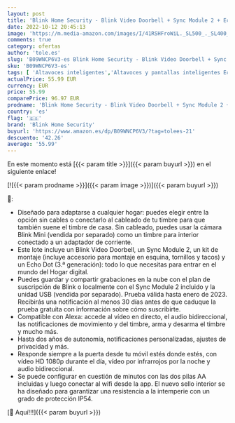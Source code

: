 ```yaml
---
layout: post
title: 'Blink Home Security - Blink Video Doorbell + Sync Module 2 + Echo Dot  3.ª generación  | Con audio bidireccional  vídeo HD  Alexa  notificaciones en la app  fácil de configurar  cableado o sin cablear  negro '
date: 2022-10-12 20:45:13
image: 'https://m.media-amazon.com/images/I/41RSHFroWiL._SL500_._SL400_.jpg'
comments: true
category: ofertas
author: 'tole.es'
slug: 'B09WNCP6V3-es Blink Home Security - Blink Video Doorbell + Sync Module 2...'
sku: 'B09WNCP6V3-es'
tags: [ 'Altavoces inteligentes','Altavoces y pantallas inteligentes Echo','Bricolaje y herramientas','Dispositivos Amazon','Dispositivos Amazon y Accesorios','Instalación eléctrica','Interfonos','Paquetes de dispositivos','Prevención y seguridad','Seguridad e iluminación para hogar inteligente','Sensores de movimiento','Sistemas de seguridad para el hogar','Timbres con vídeo','Timbres y campanas','alexa','blink home security','🇪🇸', ]
actualPrice: 55.99 EUR
currency: EUR
price: 55.99
comparePrice: 96.97 EUR
prodname: 'Blink Home Security - Blink Video Doorbell + Sync Module 2 + Echo Dot  3.ª generación  | Con audio bidireccional  vídeo HD  Alexa  notificaciones en la app  fácil de configurar  cableado o sin cablear  negro '
country: 'es'
flag: '🇪🇸'
brand: 'Blink Home Security'
buyurl: 'https://www.amazon.es/dp/B09WNCP6V3/?tag=tolees-21'
descuento: '42.26'
average: '55.99'
---
```


En este momento está [{{< param title >}}]({{< param buyurl >}}) en el siguiente enlace!

[![{{< param prodname >}}]({{< param image >}})]({{< param buyurl >}})

🔎:

- Diseñado para adaptarse a cualquier hogar: puedes elegir entre la opción sin cables o conectarlo al cableado de tu timbre para que también suene el timbre de casa. Sin cableado, puedes usar la cámara Blink Mini (vendida por separado) como un timbre para interior conectado a un adaptador de corriente.
- Este lote incluye un Blink Video Doorbell, un Sync Module 2, un kit de montaje (incluye accesorio para montaje en esquina, tornillos y tacos) y un Echo Dot (3.ª generación): todo lo que necesitas para entrar en el mundo del Hogar digital.
- Puedes guardar y compartir grabaciones en la nube con el plan de suscripción de Blink o localmente con el Sync Module 2 incluido y la unidad USB (vendida por separado). Prueba válida hasta enero de 2023. Recibirás una notificación al menos 30 días antes de que caduque la prueba gratuita con información sobre cómo suscribirte.
- Compatible con Alexa: accede al vídeo en directo, el audio bidireccional, las notificaciones de movimiento y del timbre, arma y desarma el timbre y mucho más.
- Hasta dos años de autonomía, notificaciones personalizadas, ajustes de privacidad y más.
- Responde siempre a la puerta desde tu móvil estés donde estés, con vídeo HD 1080p durante el día, vídeo por infrarrojos por la noche y audio bidireccional.
- Se puede configurar en cuestión de minutos con las dos pilas AA incluidas y luego conectar al wifi desde la app. El nuevo sello interior se ha diseñado para garantizar una resistencia a la intemperie con un grado de protección IP54.

[🛒 Aquí!!!]({{< param buyurl >}})
